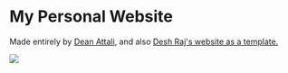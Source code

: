 # My Personal Website

Made entirely by [Dean Attali](https://github.com/daattali), and also [Desh Raj's website as a template.](https://desh2608.github.io/)

![]("/assets/img/snoopy_coding.png")
